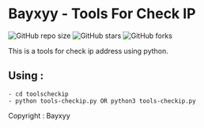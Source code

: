 # Bayxyy - Tools For Check IP

![GitHub repo size](https://img.shields.io/github/repo-size/bayxyy/toolscheckip)
![GitHub stars](https://img.shields.io/github/stars/bayxyy/toolscheckip?style=social)
![GitHub forks](https://img.shields.io/github/forks/bayxyy/toolscheckip?style=social)

This is a tools for check ip address using python.

## Using :

```- git clone https://github.com/Bayxyy/toolscheckip
- cd toolscheckip
- python tools-checkip.py OR python3 tools-checkip.py
```

Copyright : Bayxyy
